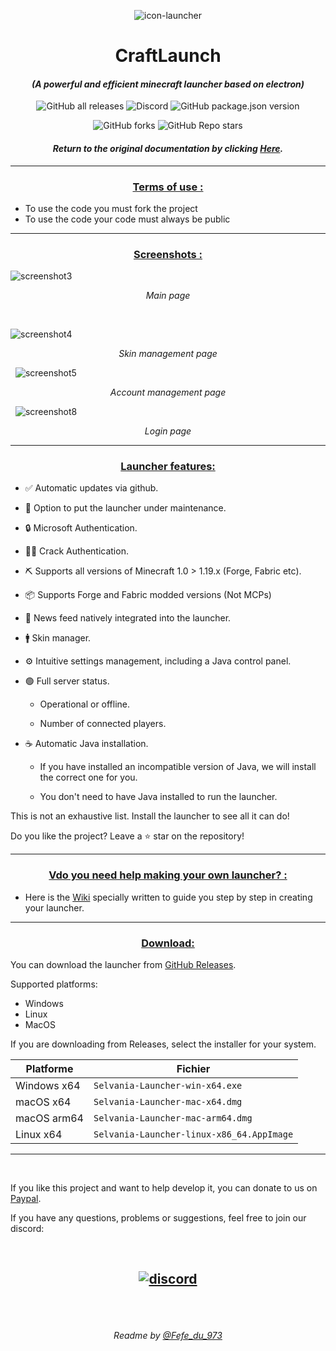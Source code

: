 <p align="center"><img src="images/LA-ZONE-ULTRA-12-06-2023.gif" alt="icon-launcher"></p>

<h1 align="center">CraftLaunch</h1>

#### [<p align="center">]() *(A powerful and efficient minecraft launcher based on electron)*
[<p align="center">]()
![GitHub all releases](https://img.shields.io/github/downloads/luuxis/Selvania-Launcher/total?style=for-the-badge)
![Discord](https://img.shields.io/discord/819729377650278420?style=for-the-badge)
![GitHub package.json version](https://img.shields.io/github/package-json/v/luuxis/Selvania-Launcher?style=for-the-badge)
[<p align="center">]()
![GitHub forks](https://img.shields.io/github/forks/luuxis/Selvania-Launcher?style=for-the-badge)
![GitHub Repo stars](https://img.shields.io/github/stars/luuxis/Selvania-Launcher?style=for-the-badge)

#### *<p align="center">Return to the original documentation by clicking [Here](README.md).</p>*

---
### **<ins><p align="center">Terms of use :</p>**
- To use the code you must fork the project
- To use the code your code must always be public

---

### **<ins><p align="center">Screenshots :</p>**

<img src="images/3.png" alt="screenshot3"><p align="center"> *Main page*

&nbsp;

<img src="images/4.png" alt="screenshot4"><p align="center"> *Skin management page*

&nbsp;
<img src="images/5.png" alt="screenshot5"><p align="center"> *Account management page*

&nbsp;
<img src="images/1.png" alt="screenshot8"><p align="center"> *Login page*

---

### **<ins><p align="center">Launcher features:</p>**

- ✅ Automatic updates via github.

- 🔴 Option to put the launcher under maintenance.

- 🔒 Microsoft Authentication.

- 🏴‍☠️ Crack Authentication.

- ⛏️ Supports all versions of Minecraft 1.0 > 1.19.x (Forge, Fabric etc).

- 📦 Supports Forge and Fabric modded versions (Not MCPs)
 
- 📰 News feed natively integrated into the launcher.

- 🚹 Skin manager.

- ⚙️ Intuitive settings management, including a Java control panel.

- 🟢 Full server status.

     - Operational or offline.
    
     - Number of connected players.

- ☕ Automatic Java installation.

     - If you have installed an incompatible version of Java, we will install the correct one for you.
    
     - You don't need to have Java installed to run the launcher.

This is not an exhaustive list. Install the launcher to see all it can do!

Do you like the project? Leave a ⭐ star on the repository!

---

### **<ins><p align="center">Vdo you need help making your own launcher? :</p>**

- Here is the [Wiki](./wiki_EN-US.md) specially written to guide you step by step in creating your launcher.

---
### **<ins><p align="center">Download:</p>**

You can download the launcher from [GitHub Releases](https://github.com/luuxis/Selvania-Launcher/releases).

Supported platforms:

- Windows 
- Linux
- MacOS

If you are downloading from Releases, select the installer for your system.

 Platforme | Fichier |
| -------- | ---- |
| Windows x64 | `Selvania-Launcher-win-x64.exe ` |
| macOS x64 | `Selvania-Launcher-mac-x64.dmg` |
| macOS arm64 | `Selvania-Launcher-mac-arm64.dmg` |
| Linux x64 | `Selvania-Launcher-linux-x86_64.AppImage` |

---

<br>

If you like this project and want to help develop it, you can donate to us on [Paypal](https://www.paypal.me/luuxiss).

If you have any questions, problems or suggestions, feel free to join our discord:

<br>

[<p align="center"><img src="https://discordapp.com/api/guilds/819729377650278420/embed.png?style=banner2" alt="discord">](https://discord.gg/e9q7Yr2cuQ) 
---

<br>
<br>

[<p align="center">]() *Readme by [@Fefe_du_973](https://github.com/Fefedu973)*  </p>